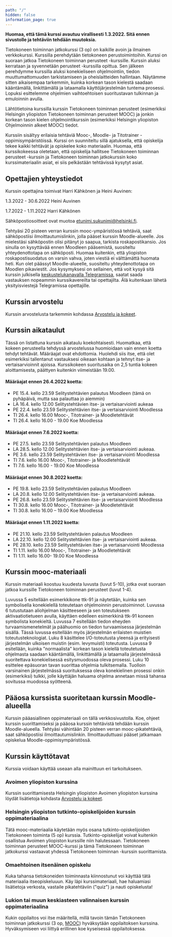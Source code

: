 ```yaml
---
path: "/"
hidden: false
information_page: true
---
```


**Huomaa, että tämä kurssi avautuu virallisesti 1.3.2022. Sitä ennen sivustolle ja tehtäviin tehdään muutoksia.**

Tietokoneen toiminnan jatkokurssi (3 op) on kaikille avoin ja ilmainen verkkokurssi. Kurssilla perehdytään tietokoneen perustoimintoihin. Kurssi on suoraan jatkoa Tietokoneen toiminnan perusteet -kurssille. Kurssin aluksi kerrataan ja syvennetään perusteet -kurssilla opittua. Sen jälkeen perehdymme kurssilla aluksi konekieliseen ohjelmointiin, tiedon muuttumattomuuden tarkistamiseen ja oheislaitteiden hallintaan. Näytämme sitten aikaisempaa tarkemmin, kuinka korkean tason kielestä saadaan kääntämällä, linkittämällä ja lataamalla käyttöjärjestelmän tuntema prosessi. Lopuksi esittelemme ohjelmien vaihtoehtoisen suoritustavan tulkinnan ja emuloinnin avulla.

Lähtötietoina kurssilla kurssin Tietokoneen toiminnan perusteet (esimerkiksi Helsingin yliopiston Tietokoneen toiminnan perusteet MOOC) ja jonkin korkean tason kielen ohjelmointikurssin (esimerkiksi Helsingin yliopiston Ohjelmoinnin alkeet MOOC) tiedot.

Kurssiin sisältyy erilaisia tehtäviä Mooc-, Moodle- ja Titotrainer -oppimisympäristöissä. Kurssi on suunniteltu sillä ajatuksella, että opiskelija tekee kaikki tehtävät ja opiskelee koko materiaalin. Huomaa, että kurssikokeessa oletetaan, että opiskelija hallitsee Tietokoneen toiminnan perusteet -kurssin ja Tietokoneen toiminnan jatkokurssin koko kurssimateriaalin asiat, ei siis pelkästään tehtävissä kysytyt asiat.

## Opettajien yhteystiedot
Kurssin opettajina toimivat Harri Kähkönen ja Heini Auvinen:

1.3.2022 - 30.6.2022 Heini Auvinen

1.7.2022 - 1.11.2022 Harri Kähkönen

Sähköpostiosoitteet ovat muotoa etunimi.sukunimi@helsinki.fi.

Tehtyäsi 20 pisteen verran kurssin mooc-ympäristössä tehtäviä, saat sähköpostiisi ilmoittautumislinkin, jolla pääset kurssin Moodle-alueelle. Jos mielestäsi sähköpostin olisi pitänyt jo saapua, tarkista roskapostikansio. Jos sinulla on kysyttävää ennen Moodleen pääsemistä, suositeltu yhteydenottotapa on sähköposti. Huomaa kuitenkin, että yliopiston roskapostisuodatus on varsin vahva, joten viestiä ei välttämättä huomata heti. Kun olet päässyt Moodle-alueelle, suositeltu yhteydenottotapa on Moodlen pikaviestit. Jos kysymyksesi on sellainen, että voit kysyä sitä kurssin julkisella [keskustelukanavalla Telegramissa](https://t.me/tkt_tito), saatat saada vastauksen nopeammin kurssikavereilta tai opettajilta. Älä kuitenkaan lähetä yksityisviestejä Telegramissa opettajille.

## Kurssin arvostelu
Kurssin arvostelusta tarkemmin kohdassa [Arvostelu ja kokeet](arvostelu-ja-kokeet).


## Kurssin aikataulut
Tässä on listattuna kurssin aikataulu koekohtaisesti. Huomatkaa, että kokeen perusteella tehdyssä arvostelussa huomioidaan vain ennen koetta tehdyt tehtävät. Määräajat ovat ehdottomia. Huolehdi siis itse, että olet esimerkiksi tallentanut vastauksesi oikeaan kohtaan ja tehnyt itse- ja vertaisarvioinnit ajoissa. Kurssikokeen suoritusaika on 2,5 tuntia kokeen aloittamisesta, päättyen kuitenkin viimeistään 19.00.

#### Määräajat ennen 26.4.2022 koetta:
- PE 15.4. kello 23.59 Selitystehtävien palautus Moodleen (tämä on pyhäpäivä, mutta saa palauttaa jo aiemmin)
- LA 16.4. kello 12.00 Selitystehtävien itse- ja vertaisarviointi aukeaa
- PE 22.4. kello 23.59 Selitystehtävien itse- ja vertaisarviointi Moodlessa
- TI 26.4. kello 16.00 Mooc-, Titotrainer- ja Moodletehtävät
- TI 26.4. kello 16.00 - 19.00 Koe Moodlessa

#### Määräajat ennen 7.6.2022 koetta:
- PE 27.5. kello 23.59 Selitystehtävien palautus Moodleen
- LA 28.5. kello 12.00 Selitystehtävien itse- ja vertaisarviointi aukeaa.
- PE 3.6. kello 23.59 Selitystehtävien itse- ja vertaisarviointi Moodlessa
- TI 7.6. kello 16.00 Mooc-, Titotrainer- ja Moodletehtävät
- TI 7.6. kello 16.00 - 19.00 Koe Moodlessa

#### Määräajat ennen 30.8.2022 koetta:
- PE 19.8. kello 23.59 Selitystehtävien palautus Moodleen
- LA 20.8. kello 12.00 Selitystehtävien itse- ja vertaisarviointi aukeaa.
- PE 26.8. kello 23.59 Selitystehtävien itse- ja vertaisarviointi Moodlessa
- TI 30.8. kello 16.00 Mooc-, Titotrainer- ja Moodletehtävät
- TI 30.8. kello 16.00 – 19.00 Koe Moodlessa

#### Määräajat ennen 1.11.2022 koetta:
- PE 21.10. kello 23.59 Selitystehtävien palautus Moodleen
- LA 22.10. kello 12.00 Selitystehtävien itse- ja vertaisarviointi aukeaa.
- PE 28.10. kello 23.59 Selitystehtävien itse- ja vertaisarviointi Moodlessa
- TI 1.11. kello 16.00 Mooc-, Titotrainer- ja Moodletehtävät
- TI 1.11. kello 16.00- 19.00  Koe Moodlessa


## Kurssin mooc-materiaali
Kurssin materiaali koostuu kuudesta luvusta (luvut 5-10), jotka ovat suoraan jatkoa kurssille Tietokoneen toiminnan perusteet (luvut 1-4).

Luvussa 5 esitellään esimerkkikone ttk-91 ja näytetään, kuinka sen symbolisella konekielellä toteutetaan ohjelmoinnin perustoiminnot. Luvussa 6 tutustutaan aliohjelman käsitteeseen ja sen toteutukseen aktivaatiotietueen avulla, käyttäen edelleen esimerkkinä ttk-91 koneen symbolista konekieltä. Luvussa 7 esitellään tiedon eheyden turvaamismenetelmät ja päähuomio on tiedon turvaamisessa järjestelmän sisällä. Tässä luvussa esitellään myös järjestelmän erilaisten muistien toteutusteknologiat. Luku 8 käsittelee I/O-toteutusta yleensä ja erityisesti järjestelmän ulkoisen muistin (esim. levymuisti) toteutusta. Luvussa 9 esitellään, kuinka "normaalista" korkean tason kielellä toteutetusta ohjelmasta saadaan kääntämällä, linkittämällä ja lataamalla järjestelmässä suoritettava konekielisessä esitysmuodossa oleva prosessi. Luku 10 esittelee epäsuoran tavan suorittaa ohjelmia tulkitsemalla. Tuolloin varsinainen järjestelmässä suorituksessa oleva konekielinen prosessi onkin (esimerkiksi) tulkki, jolle käyttäjän haluama ohjelma annetaan missä tahansa sovitussa muodossa syötteenä.

## Pääosa kurssista suoritetaan kurssin Moodle-alueella
Kurssin pääasiallinen oppimateriaali on tällä verkkosivustolla. Koe, ohjeet kurssin suorittamiseksi ja pääosa kurssin tehtävistä tehdään kurssin Moodle-alueella.
Tehtyäsi vähintään 20 pisteen verran mooc-pikatehtäviä, saat sähköpostiisi ilmoittautumislinkin. Ilmoittauduttuasi pääset jatkamaan opiskelua Moodle-oppimisympäristössä.

## Kurssin käyttötavat
Kurssia voidaan käyttää useaan alla mainittuun eri tarkoitukseen.

### Avoimen yliopiston kurssina
Kurssin suorittamisesta Helsingin yliopiston Avoimen yliopiston kurssina löydät lisätietoja kohdasta [Arvostelu ja kokeet](arvostelu-ja-kokeet).

### Helsingin yliopiston tutkinto-opiskelijoiden kurssin oppimateriaalina
Tätä mooc-materiaalia käytetään myös osana tutkinto-opiskelijoiden Tietokoneen toiminta (5 op) kurssia. Tutkinto-opiskelijat voivat kuitenkin osallistua Avoimen yliopiston kurssille niin halutessaan. Tietokoneen toiminnan perusteet MOOC-kurssi ja tämä Tietokoneen toiminnan jatkokurssi vastaavat yhdessä Tietokoneen toiminnan -kurssin suorittamista.

### Omaehtoinen itsenäinen opiskelu
Kuka tahansa tietokoneiden toiminnasta kiinnostunut voi käyttää tätä materiaalia itseopiskeluuun. Käy läpi kurssimateriaali, hae haluamiasi lisätietoja verkosta, vastaile pikatehtäviin ("quiz") ja nauti opiskelusta!

### Lukion tai muun keskiasteen valinnaisen kurssin oppimateriaalina
Kukin oppilaitos voi itse määritellä, millä tavoin tämän Tietokoneen toiminnan jatkokurssi (3 op, [MOOC](https://mooc.fi/)) hyväksytään oppilaitoksen kurssina. Hyväksymiseen voi liittyä erillinen koe kyseisessä oppilaitoksessa.


